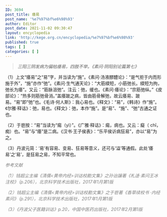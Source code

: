 ```yaml
---
ID: 3694
post_title: 痿易
post_name: '%e7%97%bf%e6%98%93'
author: Editor
post_date: 2021-11-02 09:30:47
layout: encyclopedia
link: 'http://kege.org.cn/encyclopedia/%e7%97%bf%e6%98%93'
published: true
tags: [ ]
categories: [ ]
---
```

<blockquote><em>三阳三阴发病为偏枯痿易，四肢不举。《素问·阴阳别论篇第七》</em></blockquote>
（1）上文“痿易”之“易”字，并当读为“施”。《素问·汤液醪醴论》：“是气拒于内而形施于外”，“施”亦作“弛”。《素问·生气通天论》：“大筋緛短，小筋弛长。緛短为拘，弛长为痿”。又云：“筋脉沮弛”。注云：弛，缓也。《素问·痿论》：“宗筋弛纵。”《皮部论》：“热多则筋弛骨消。”盖痿跛之病，皆由筋骨解弛，故云痿易、跛易。“易”即“弛”也。《毛诗·何人斯》：我心易也。《释文》：“易”，《韩诗》作“施”。《尔雅·释诂》：弛，易也。《释文》：弛，本作“施”。是“易”、“施”、“弛”古通之证也。

（2）于鬯按：“易”当读为“痬（yì）”。《广雅·释诂》：痬，病也。又云：癡（ chī，痴）也。“易”与“痿”是二病。《汉书·王子侯表》：“乐平侯䜣病狂易”，亦以“易”为之。

（3）丹波元简：‘易’有容易、变易、狂易等意义，还可与‘溢’等通假。此处‘痿易’之‘易’，是狂易之易，不知平常也。

<span style="color: #808080;"><em>参考文献</em></span>

<span style="color: #808080;"><em>（1）钱超尘主编《清儒&lt;黄帝内经&gt;训诂校勘文集》之孙诒譲著《札迻·素问王冰注校》（p.206），北京科学技术出版社，2017年1月第1版</em></span>

<span style="color: #808080;"><em>（2）钱超尘主编《清儒&lt;黄帝内经&gt;训诂校勘文集》之于鬯著《香草续校书 ·内经素问》（p.291），北京科学技术出版社，2017年1月第1版</em></span>

<span style="color: #808080;"><em>（3）《丹波父子医籍训诂》p.20，中国中医药出版社，2017年2月第1版</em></span>